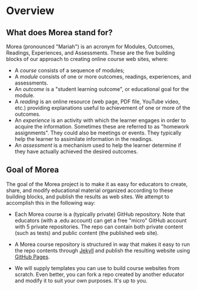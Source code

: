 Overview
========

What does Morea stand for?
--------------------------

Morea (pronounced "Mariah") is an acronym for Modules, Outcomes, Readings, Experiences, and Assessments. These are
the five building blocks of our approach to creating online course web sites, where:

* A *course* consists of a sequence of modules;
* A *module* consists of one or more outcomes, readings, experiences, and assessments.
* An *outcome* is a "student learning outcome", or educational goal for the module.
* A *reading* is an online resource (web page, PDF file, YouTube video, etc.) providing explanations useful to
achievement of one or more of the outcomes.
* An *experience* is an activity with which the learner engages in order to acquire the information. Sometimes these
are referred to as "homework assignments".  They could also be meetings or events. They typically help the learner
to assimilate information in the readings.
* An *assessment* is a mechanism used to help the learner determine if they have actually achieved the desired outcomes.

Goal of Morea
-------------

The goal of the Morea project is to make it as easy for educators to create, share, and modify
educational material organized according to these building blocks, and publish the results as web sites. We attempt
 to accomplish this in the following way:

* Each Morea course is a (typically private) GitHub repository.  Note that educators (with a .edu account) can get a
free "micro" GitHub account with 5 private repositories. The repo can contain both private content (such as tests) and
 public content (the published web site).

* A Morea course repository is structured in way that makes it easy to run the repo contents through
 [Jekyll](http://jekyllrb.com) and publish the resulting website using [GitHub Pages](http://pages.github.com/).

* We will supply templates you can use to build course websites from scratch.  Even better, you can fork a repo
created by another educator and modify it to suit your own purposes. It's up to you. 
